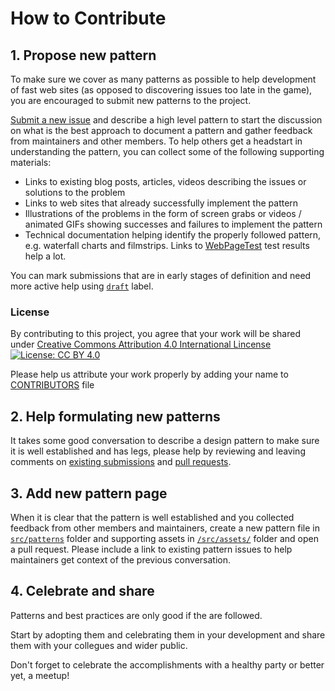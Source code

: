 # How to Contribute

## 1. Propose new pattern
To make sure we cover as many patterns as possible to help development of fast web sites (as opposed to discovering issues too late in the game), you are encouraged to submit new patterns to the project.

[Submit a new issue](https://github.com/Speed-Patterns/speed-patterns/issues/new?body=...%20describe%20the%20pattern%2C%20include%20illustrations%20...%0D%0A%0D%0A%23%23%20WebPageTest%20report%20for%20pages%20following%20and%20not%20following%20the%20pattern%3A%0D%0A%2A%20Success%3A%20http%3A%2F%2Fwww.webpagetest.org%2Fresult%2F...%0D%0A%2A%20Failure%3A%20http%3A%2F%2Fwww.webpagetest.org%2Fresult%2F...%0D%0A%0D%0A%23%23%20Existing%20blog%20posts%2C%20articles%2C%20videos%0D%0A%2A%20%0D%0A%0D%0A%23%23%20Links%20to%20successful%20implementations%0D%0A%2A&title=New+Pattern%3A+...name+of+the+pattern...&labels=New+Pattern) and describe a high level pattern to start the discussion on what is the best approach to document a pattern and gather feedback from maintainers and other members.
To help others get a headstart in understanding the pattern, you can collect some of the following supporting materials:
* Links to existing blog posts, articles, videos describing the issues or solutions to the problem
* Links to web sites that already successfully implement the pattern
* Illustrations of the problems in the form of screen grabs or videos / animated GIFs showing successes and failures to implement the pattern
* Technical documentation helping identify the properly followed pattern, e.g. waterfall charts and filmstrips. Links to [WebPageTest](http://www.webpagetest.org/) test results help a lot.

You can mark submissions that are in early stages of definition and need more active help using [`draft`](https://github.com/Speed-Patterns/speed-patterns/issues?utf8=%E2%9C%93&q=is%3Aissue+is%3Aopen+label%3A%22New+Pattern%22+label%3Adraft) label.

### License
By contributing to this project, you agree that your work will be shared under [Creative Commons Attribution 4.0 International Lincense](https://creativecommons.org/licenses/by/4.0/) [![License: CC BY 4.0](https://licensebuttons.net/l/by/4.0/80x15.png)](https://creativecommons.org/licenses/by/4.0/)

Please help us attribute your work properly by adding your name to [CONTRIBUTORS](https://github.com/Speed-Patterns/speed-patterns/blob/master/CONTRIBUTORS.md) file

## 2. Help formulating new patterns
It takes some good conversation to describe a design pattern to make sure it is well established and has legs, please help by reviewing and leaving comments on [existing submissions](https://github.com/Speed-Patterns/speed-patterns/issues) and [pull requests](https://github.com/Speed-Patterns/speed-patterns/pulls).

## 3. Add new pattern page
When it is clear that the pattern is well established and you collected feedback from other members and maintainers, create a new pattern file in [`src/patterns`](https://github.com/Speed-Patterns/speed-patterns/tree/master/src/patterns) folder and supporting assets in [`/src/assets/`](https://github.com/Speed-Patterns/speed-patterns/tree/master/src/assets) folder and open a pull request.
Please include a link to existing pattern issues to help maintainers get context of the previous conversation.

## 4. Celebrate and share
Patterns and best practices are only good if the are followed.

Start by adopting them and celebrating them in your development and share them with your collegues and wider public.

Don't forget to celebrate the accomplishments with a healthy party or better yet, a meetup!
